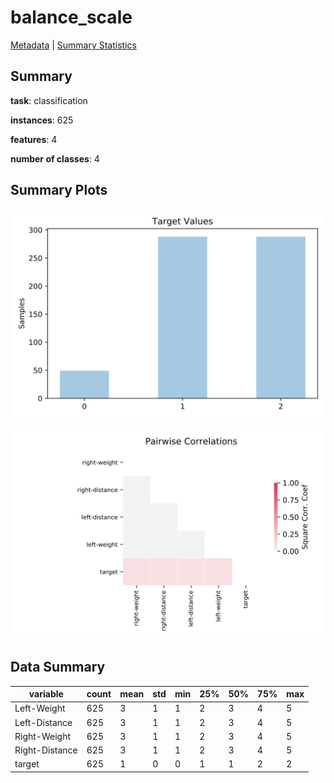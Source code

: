 # balance_scale

[Metadata](metadata.yaml) | [Summary Statistics](summary_stats.csv)

## Summary

**task**: classification

**instances**: 625

**features**: 4

**number of classes**: 4

## Summary Plots

![Labels](label.svg)

![Corr](corr.svg)

## Data Summary

|	variable	|	count	|	mean	|	std	|	min	|	25%	|	50%	|	75%	|	max|
| --- | --- | --- | --- | --- | --- | --- | --- | --- |
|	Left-Weight	|	625	|	3	|	1	|	1	|	2	|	3	|	4	|	5
|	Left-Distance	|	625	|	3	|	1	|	1	|	2	|	3	|	4	|	5
|	Right-Weight	|	625	|	3	|	1	|	1	|	2	|	3	|	4	|	5
|	Right-Distance	|	625	|	3	|	1	|	1	|	2	|	3	|	4	|	5
|	target	|	625	|	1	|	0	|	0	|	1	|	1	|	2	|	2
